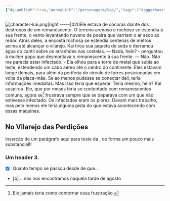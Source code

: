 ```yaml
---
{"dg-publish":true,"permalink":"/personagens/kai/","tags":["daggerheart"]}
---
```



![character-kai.png|right -----|420](/img/user/Imagens/Personagens/character-kai.png)Ele estava de cócoras diante dos destroços de um remanescente. O terreno arenoso e rochoso se estendia à sua frente, o vento levantando nuvens de poeira que varriam o ar seco ao redor. Atrás deles, a encosta rochosa se estendia centenas de metros acima até alcançar o vilarejo. Kai tirou sua jaqueta de seda e derramou água do cantil sobre os arranhões nas costelas.
— Nada, hein? - perguntou à mulher gopu que desmontava o remanescente à sua frente.
— Não. Não me parecia estar infectado. - Ela olhou para a torre de metal que subia ao leste, estendendo um cabo aéreo até o centro do continente. Eles estavam longe demais, para além da periferia do círculo de torres posicionadas em volta da placa-mãe. Se ao menos pudesse se conectar dali, teria informações imediatas. Mas isso teria que esperar.
Teria mesmo, hein?
Kai suspirou. Ele, que por meses teria se contentado com remanescentes comuns, agora se[^1] frustrava sempre que se deparava com um que não estivesse infectado. Os infectados eram os piores: Davam mais trabalho, mas pelo menos ele teria alguma pista do que estava acontecendo com essas máquinas.

## No Vilarejo das Perdições
Inserção de um parágrafo aqui para teste da , de forma um pouco mais substancial!!

### Um header 3.
- [x] Quanto tempo se passou desde de que...
- [b] ...nós nos encontramos naquela tarde de agosto









[^1]: Ele jamais teria como contornar essa frustração.
